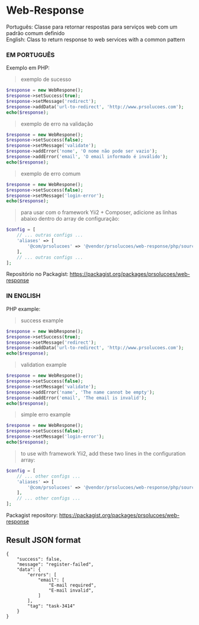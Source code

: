 Web-Response
============

Português: Classe para retornar respostas para serviços web com um padrão comum definido  
English: Class to return response to web services with a common pattern  
  
### EM PORTUGUÊS
  
Exemplo em PHP:  
  
> exemplo de sucesso  
  
```php
$response = new WebRespone();
$response->setSuccess(true); 
$response->setMessage('redirect');  
$response->addData('url-to-redirect', 'http://www.prsolucoes.com');
echo($response);
```
  
> exemplo de erro na validação  

```php
$response = new WebRespone();
$response->setSuccess(false);
$response->setMessage('validate');
$response->addError('nome', 'O nome não pode ser vazio');
$response->addError('email', 'O email informado é inválido');
echo($response);
```

> exemplo de erro comum  

```php
$response = new WebRespone();  
$response->setSuccess(false);
$response->setMessage('login-error');
echo($response);
```

> para usar com o framework Yii2 + Composer, adicione as linhas abaixo dentro do array de configuração:

```php
$config = [
    // ... outras configs ...
    'aliases' => [
        '@com/prsolucoes' => '@vendor/prsolucoes/web-response/php/source',
    ],
    // ... outras configs ...
];    
```
Repositório no Packagist:
https://packagist.org/packages/prsolucoes/web-response

### IN ENGLISH
  
PHP example:  
  
> success example  
  
```php
$response = new WebRespone();
$response->setSuccess(true); 
$response->setMessage('redirect');  
$response->addData('url-to-redirect', 'http://www.prsolucoes.com');
echo($response);
```
  
> validation example  

```php
$response = new WebRespone();
$response->setSuccess(false);
$response->setMessage('validate');
$response->addError('name', 'The name cannot be empty');
$response->addError('email', 'The email is invalid');
echo($response);
```

> simple erro example  

```php
$response = new WebRespone();  
$response->setSuccess(false);
$response->setMessage('login-error');
echo($response);
```

> to use with framework Yii2, add these two lines in the configuration array:

```php
$config = [
    // ... other configs ...
    'aliases' => [
        '@com/prsolucoes' => '@vendor/prsolucoes/web-response/php/source',
    ],
    // ... other configs ...
];    
```

Packagist repository:
https://packagist.org/packages/prsolucoes/web-response

## Result JSON format

```
{
    "success": false,
    "message": "register-failed",
    "data": {
        "errors": [
            "email": [
                "E-mail required",
                "E-mail invalid",
            ]
        ],
        "tag": "task-3414"
    }
}
```

